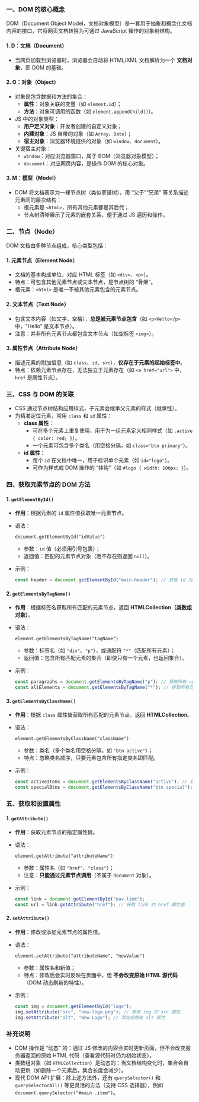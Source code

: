 ### 一、DOM 的核心概念

DOM（Document Object Model，文档对象模型）是一套用于抽象和概念化文档内容的接口，它将网页文档转换为可通过 JavaScript 操作的对象树结构。

#### 1. D：文档（Document）

- 当网页加载到浏览器时，浏览器会自动将 HTML/XML 文档解析为一个 **文档对象**，即 DOM 的基础。

#### 2. O：对象（Object）

- 对象是包含数据和方法的集合：
  - **属性**：对象关联的变量（如 `element.id`）；
  - **方法**：对象可调用的函数（如 `element.appendChild()`）。
- JS 中的对象类型：
  - **用户定义对象**：开发者创建的自定义对象；
  - **内建对象**：JS 自带的对象（如 `Array`、`Date`）；
  - **宿主对象**：浏览器环境提供的对象（如 `window`、`document`）。
- 关键宿主对象：
  - `window`：对应浏览器窗口，属于 BOM（浏览器对象模型）；
  - `document`：对应网页内容，是操作 DOM 的核心对象。

#### 3. M：模型（Model）

- DOM 将文档表示为一棵节点树（类似家谱树），用 “父子”“兄弟” 等关系描述元素间的层次结构：
  - 根元素是 `<html>`，所有其他元素都是其后代；
  - 节点树清晰展示了元素的嵌套关系，便于通过 JS 遍历和操作。

### 二、节点（Node）

DOM 文档由多种节点组成，核心类型包括：

#### 1. 元素节点（Element Node）

- 文档的基本构成单位，对应 HTML 标签（如 `<div>`、`<p>`）。
- 特点：可包含其他元素节点或文本节点，是节点树的 “骨架”。
- 根元素：`<html>` 是唯一不被其他元素包含的元素节点。

#### 2. 文本节点（Text Node）

- 包含文本内容（如文字、空格），**总是被元素节点包含**（如 `<p>Hello</p>` 中，“Hello” 是文本节点）。
- 注意：并非所有元素节点都包含文本节点（如空标签 `<img>`）。

#### 3. 属性节点（Attribute Node）

- 描述元素的附加信息（如 `class`、`id`、`src`），**仅存在于元素的起始标签中**。
- 特点：依赖元素节点存在，无法独立于元素存在（如 `<a href="url">` 中，`href` 是属性节点）。

### 三、CSS 与 DOM 的关联

- CSS 通过节点树结构应用样式，子元素会继承父元素的样式（继承性）。
- 为精准定位元素，常用 `class` 和 `id` 属性：
  - **class 属性**：
    - 可在多个元素上重复使用，用于为一组元素定义相同样式（如 `.active { color: red; }`）。
    - 一个元素可包含多个类名（用空格分隔，如 `class="btn primary"`）。
  - **id 属性**：
    - 每个 `id` 在文档中唯一，用于标识单个元素（如 `id="logo"`）。
    - 可作为样式或 DOM 操作的 “挂钩”（如 `#logo { width: 100px; }`）。

### 四、获取元素节点的 DOM 方法

#### 1. `getElementById()`

- **作用**：根据元素的 `id` 属性值获取唯一元素节点。

- 语法：

  ```
  document.getElementById("idValue")
  ```

  - 参数：`id` 值（必须用引号包裹）；
  - 返回值：匹配的元素节点对象（若不存在则返回 `null`）。

- 示例：

  ```js
  const header = document.getElementById("main-header"); // 获取 id 为 "main-header" 的元素
  ```

#### 2. `getElementsByTagName()`

- **作用**：根据标签名获取所有匹配的元素节点，返回 **HTMLCollection（类数组对象）**。

- 语法：

  ```
  element.getElementsByTagName("tagName")
  ```

  - 参数：标签名（如 `"div"`、`"p"`），或通配符 `"*"`（匹配所有元素）；
  - 返回值：包含所有匹配元素的集合（即使只有一个元素，也返回集合）。

- 示例：

  ```js
  const paragraphs = document.getElementsByTagName("p"); // 获取所有 <p> 元素
  const allElements = document.getElementsByTagName("*"); // 获取所有元素
  ```

#### 3. `getElementsByClassName()`

- **作用**：根据 `class` 属性值获取所有匹配的元素节点，返回 **HTMLCollection**。

- 语法：

  ```
  element.getElementsByClassName("className")
  ```

  - 参数：类名（多个类名用空格分隔，如 `"btn active"`）；
  - 特点：忽略类名顺序，只要元素包含所有指定类名即匹配。

- 示例：

  ```js
  const activeItems = document.getElementsByClassName("active"); // 获取所有 class 含 "active" 的元素
  const specialBtns = document.getElementsByClassName("btn special"); // 匹配同时含 "btn" 和 "special" 的元素
  ```

### 五、获取和设置属性

#### 1. `getAttribute()`

- **作用**：获取元素节点的指定属性值。

- 语法：

  ```
  element.getAttribute("attributeName")
  ```

  - 参数：属性名（如 `"href"`、`"class"`）；
  - 注意：**只能通过元素节点调用**（不属于 `document` 对象）。

- 示例：

  ```js
  const link = document.getElementById("nav-link");
  const url = link.getAttribute("href"); // 获取 link 的 href 属性值
  ```

#### 2. `setAttribute()`

- **作用**：修改或添加元素节点的属性值。

- 语法：

  ```
  element.setAttribute("attributeName", "newValue")
  ```

  - 参数：属性名和新值；
  - 特点：修改后会实时反映在页面中，但 **不会改变原始 HTML 源代码**（DOM 动态刷新的特性）。

- 示例：

  ```js
  const img = document.getElementById("logo");
  img.setAttribute("src", "new-logo.png"); // 修改 img 的 src 属性
  img.setAttribute("alt", "New Logo"); // 添加或修改 alt 属性
  ```

### 补充说明

- DOM 操作是 “动态” 的：通过 JS 修改的内容会实时更新页面，但不会改变服务器返回的原始 HTML 代码（查看源代码时仍为初始状态）。
- 类数组对象（如 `HTMLCollection`）是动态的：当文档结构变化时，集合会自动更新（如删除一个元素后，集合长度会减少）。
- 现代 DOM API 扩展：除上述方法外，还有 `querySelector()` 和 `querySelectorAll()` 等更灵活的方法（支持 CSS 选择器），例如 `document.querySelector("#main .item")`。
